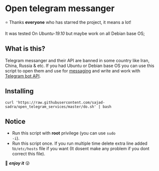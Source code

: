 Open telegram messanger
========================
⭐️ <a>Thanks **everyone** who has starred the project, it means a lot!</a>

It was tested On <i>Ubuntu-19.10</i> but maybe work on all Debian base OS;

What is this?
-------------
Telegram messanger and their API are banned in some country like Iran, China, Russia & etc.
If you had Ubuntu or Debian base OS you can use this script to open them and use for <a href="https://telegram.org/">messaging</a> and write and work with <a href="https://core.telegram.org/bots">Telegram bot API</a>.

Installing
----------
```
curl 'https://raw.githubusercontent.com/sajad-sadra/open_telegram_services/master/do.sh' | bash
 ```
Notice
-------
+ Run this script with <b>root</b> privilege (you can use <code>sudo -i</code>).
+ Run this script once. If you run multiple time delete extra line added to<code>/etc/hosts</code> file if you want (It dosent make any problem if you dont correct this file).
 
 🥂 <i><b>enjoy it</b></i> 😜
